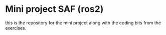 # Mini project SAF (ros2)
this is the repository for the mini project along with the coding bits from the exercises.